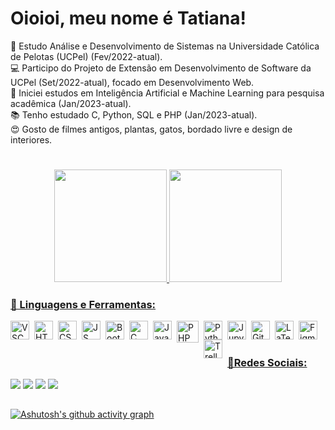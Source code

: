 # Oioioi, meu nome é Tatiana!
📓 Estudo Análise e Desenvolvimento de Sistemas na Universidade Católica de Pelotas (UCPel) (Fev/2022-atual).</br>
💻 Participo do Projeto de Extensão em Desenvolvimento de Software da UCPel (Set/2022-atual), focado em Desenvolvimento Web.</br>
🤖 Iniciei estudos em Inteligência Artificial e Machine Learning para pesquisa acadêmica (Jan/2023-atual).</br>
📚 Tenho estudado C, Python, SQL e PHP (Jan/2023-atual).</br>
😍 Gosto de filmes antigos, plantas, gatos, bordado livre e design de interiores.</br>

#
<div align="center">
  <a href="https://github.com/tatiuska">
  <img height="180em" src="https://github-readme-stats.vercel.app/api?username=tatiuska&show_icons=true&theme=dracula&include_all_commits=true&count_private=true"/>
  <img height="180em" src="https://github-readme-stats.vercel.app/api/top-langs/?username=tatiuska&layout=compact&langs_count=7&theme=dracula"/>
</div>
  
### 🧰 Linguagens e Ferramentas:
  <img align="left" alt="VSCode" width="30px" style="padding-right:5px;" src="https://cdn.jsdelivr.net/gh/devicons/devicon/icons/vscode/vscode-original.svg"/>
  <img align="left" alt="HTML5" width="30px" style="padding-right:5px;" src="https://cdn.jsdelivr.net/gh/devicons/devicon/icons/html5/html5-original.svg"/>
  <img align="left" alt="CSS3" width="30px" style="padding-right:5px;" src="https://cdn.jsdelivr.net/gh/devicons/devicon/icons/css3/css3-original.svg"/>
  <img align="left" alt="JS" width="30px" style="padding-right:5px;" src="https://cdn.jsdelivr.net/gh/devicons/devicon/icons/javascript/javascript-original.svg"/>
  <img align="left" alt="Bootstrap" width="30px" style="padding-right:5px;" src="https://cdn.jsdelivr.net/gh/devicons/devicon/icons/bootstrap/bootstrap-original.svg"/>
  <img align="left" alt="C" width="30px" style="padding-right:5px;" src="https://cdn.jsdelivr.net/gh/devicons/devicon/icons/c/c-original.svg"/>
  <img align="left" alt="Java" width="30px" style="padding-right:5px;" src="https://cdn.jsdelivr.net/gh/devicons/devicon/icons/java/java-original.svg"/>
  <img align="left" alt="PHP" width="35px" style="padding-right: 5px" src="https://cdn.jsdelivr.net/gh/devicons/devicon/icons/php/php-plain.svg" />
  <img align="left" alt="Python" width="30px" style="padding-right:5px;" src="https://cdn.jsdelivr.net/gh/devicons/devicon/icons/python/python-original.svg"/>
  <img align="left" alt="Jupyter" width="30px" style="padding-right:5px;" src="https://cdn.jsdelivr.net/gh/devicons/devicon/icons/jupyter/jupyter-original.svg"/>
  <img align="left" alt="Git" width="30px" style="padding-right:5px;" src="https://cdn.jsdelivr.net/gh/devicons/devicon/icons/git/git-original.svg"/>
  <img align="left" alt="LaTeX" width="30px" style="padding-right:5px;" src="https://cdn.jsdelivr.net/gh/devicons/devicon/icons/latex/latex-original.svg"/>
  <img align="left" alt="Figma" width="30px" style="padding-right:5px;" src="https://cdn.jsdelivr.net/gh/devicons/devicon/icons/figma/figma-original.svg"/>
  <img align="left" alt="Trello" width="30px" style="padding-right:5px;" src="https://cdn.jsdelivr.net/gh/devicons/devicon/icons/trello/trello-plain.svg"/><br>
  
#
### 📱Redes Sociais:
<div>
  <a href="https://codepen.io/tatiuska" target="_blank"><img src="https://img.shields.io/badge/Codepen-000000?style=for-the-badge&logo=codepen&logoColor=white"/></a>
  <a href="https://www.twitch.tv/tatiuska_" target="_blank"><img src="https://img.shields.io/badge/Twitch-9146FF?style=for-the-badge&logo=twitch&logoColor=white"/></a>
  <a href="mailto:tatiuska.dev@gmail.com" target="_blank"><img src="https://img.shields.io/badge/-Gmail-%23333?style=for-the-badge&logo=gmail&logoColor=white"/></a>
  <a href="https://www.linkedin.com/in/tatiana-weska" target="_blank"><img src="https://img.shields.io/badge/-LinkedIn-%230077B5?style=for-the-badge&logo=linkedin&logoColor=white"/></a>
</div>

##

  [![Ashutosh's github activity graph](https://github-readme-activity-graph.vercel.app/graph?username=tatiuska&theme=dracula)](https://github.com/ashutosh00710/github-readme-activity-graph)
  
<!---
tatiuska/tatiuska is a ✨ special ✨ repository because its `README.md` (this file) appears on your GitHub profile.
You can click the Preview link to take a look at your changes.
--->
